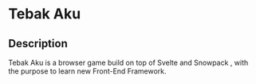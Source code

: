 # Tebak Aku

## Description
Tebak Aku is a browser game build on top of Svelte and Snowpack , with the purpose to learn new Front-End Framework.
